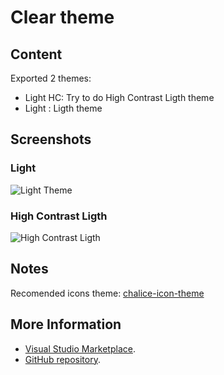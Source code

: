 # Clear theme

## Content

Exported 2 themes:

- Light HC: Try to do High Contrast Ligth theme
- Light : Ligth theme

## Screenshots

### Light

![Light Theme](https://raw.githubusercontent.com/danibram/vscode-clear-theme/master/light.png)

### High Contrast Ligth

![High Contrast Ligth ](https://raw.githubusercontent.com/danibram/vscode-clear-theme/master/light-hc.png)

## Notes

Recomended icons theme: [chalice-icon-theme](https://github.com/artlaman/chalice-icon-theme)

## More Information

- [Visual Studio Marketplace](https://marketplace.visualstudio.com/items?itemName=danibram.theme-clear).
- [GitHub repository](https://github.com/danibram/vscode-clear-theme).
